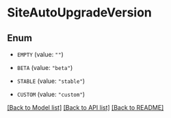 # SiteAutoUpgradeVersion

## Enum


* `EMPTY` (value: `""`)

* `BETA` (value: `"beta"`)

* `STABLE` (value: `"stable"`)

* `CUSTOM` (value: `"custom"`)


[[Back to Model list]](../README.md#documentation-for-models) [[Back to API list]](../README.md#documentation-for-api-endpoints) [[Back to README]](../README.md)


